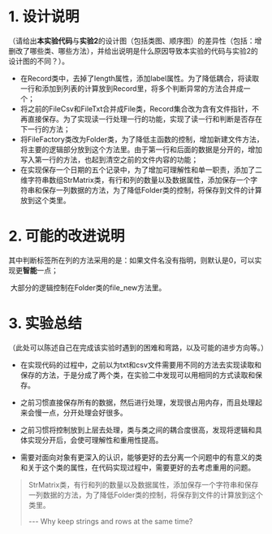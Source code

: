 # 1. 设计说明

（请给出**本实验代码**与**实验2**的设计图（包括类图、顺序图）的差异性（包括：增删改了哪些类、哪些方法），并给出说明是什么原因导致本实验的代码与实验2的设计图的不同？）。

- 在Record类中，去掉了length属性，添加label属性。为了降低耦合，将读取一行和添加到列表的计算放到Record里，将多个判断异常的方法合并成一个；
- 将之前的FileCsv和FileTxt合并成File类，Record集合改为含有文件指针，不再直接保存。为了实现读一行处理一行的功能，实现了读一行和判断是否存在下一行的方法；
- 将FileFactory类改为Folder类，为了降低主函数的控制，增加新建文件方法，将主要的逻辑部分放到这个方法里。由于第一行和后面的数据是分开的，增加写入第一行的方法，也起到清空之前的文件内容的功能；
- 在实现保存一个日期的五个记录中，为了增加可理解性和单一职责，添加了二维字符串数组StrMatrix类，有行和列的数量以及数据属性，添加保存一个字符串和保存一列数据的方法，为了降低Folder类的控制，将保存到文件的计算放到这个类里。

# 2. 可能的改进说明

​	其中判断标签所在列的方法采用的是：如果文件名没有指明，则默认是0，可以实现更**智能**一点；

​	大部分的逻辑控制在Folder类的file_new方法里。

# 3. 实验总结

（此处可以陈述自己在完成该实验时遇到的困难和弯路，以及可能的进步方向等。）

- 在实现代码的过程中，之前以为txt和csv文件需要用不同的方法去实现读取和保存的方法，于是分成了两个类，在实验二中发现可以用相同的方式读取和保存。


- 之前习惯直接保存所有的数据，然后进行处理，发现很占用内存，而且处理起来会慢一点，分开处理会好很多。


- 之前习惯将控制放到上层去处理，类与类之间的耦合度很高，发现将逻辑和具体实现分开后，会使可理解性和重用性提高。
- 需要对面向对象有更深入的认识，能够更好的去分离一个问题中的有意义的类和关于这个类的属性，在代码实现过程中，需要更好的去考虑重用的问题。

> StrMatrix类，有行和列的数量以及数据属性，添加保存一个字符串和保存一列数据的方法，为了降低Folder类的控制，将保存到文件的计算放到这个类里。
>
> --- Why keep strings and rows at the same time?﻿﻿﻿﻿﻿﻿﻿﻿﻿﻿